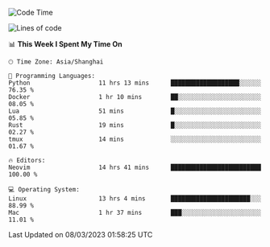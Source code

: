 <!--START_SECTION:waka-->
![Code Time](http://img.shields.io/badge/Code%20Time-1%2C191%20hrs%2017%20mins-blue)

![Lines of code](https://img.shields.io/badge/From%20Hello%20World%20I%27ve%20Written-64.8%20thousand%20lines%20of%20code-blue)

📊 **This Week I Spent My Time On** 

```text
🕑︎ Time Zone: Asia/Shanghai

💬 Programming Languages: 
Python                   11 hrs 13 mins      ███████████████████░░░░░░   76.35 % 
Docker                   1 hr 10 mins        ██░░░░░░░░░░░░░░░░░░░░░░░   08.05 % 
Lua                      51 mins             █░░░░░░░░░░░░░░░░░░░░░░░░   05.85 % 
Rust                     19 mins             █░░░░░░░░░░░░░░░░░░░░░░░░   02.27 % 
tmux                     14 mins             ░░░░░░░░░░░░░░░░░░░░░░░░░   01.67 % 

🔥 Editors: 
Neovim                   14 hrs 41 mins      █████████████████████████   100.00 % 

💻 Operating System: 
Linux                    13 hrs 4 mins       ██████████████████████░░░   88.99 % 
Mac                      1 hr 37 mins        ███░░░░░░░░░░░░░░░░░░░░░░   11.01 % 
```


 Last Updated on 08/03/2023 01:58:25 UTC
<!--END_SECTION:waka-->
